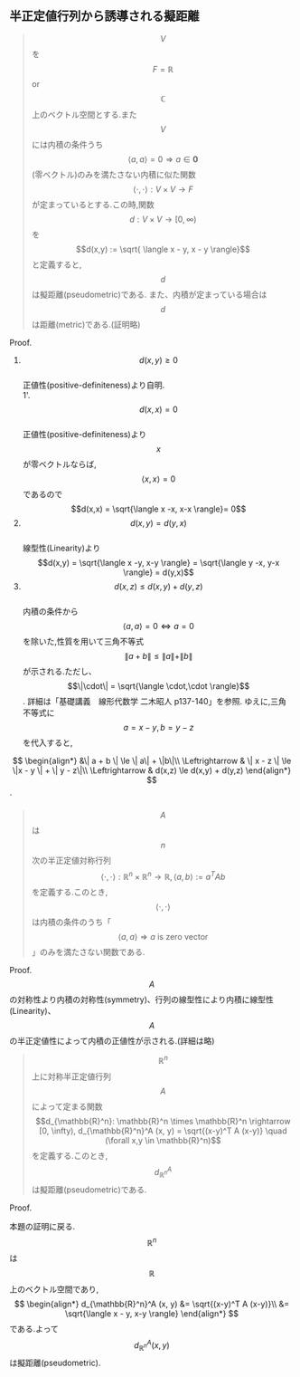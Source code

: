 ## 半正定値行列から誘導される擬距離

> $$V$$を$$F = \mathbb{R}$$ or $$\mathbb{C}$$上のベクトル空間とする.また$$V$$には内積の条件うち$$\langle a, a \rangle = 0 \Rightarrow a \in \mathbf{0}$$ (零ベクトル)のみを満たさない内積に似た関数$$\langle \cdot, \cdot \rangle : V \times V \rightarrow F$$が定まっているとする.この時,関数$$d: V \times V \rightarrow [0, \infty )$$を$$d(x,y) := \sqrt{ \langle x - y, x - y \rangle}$$と定義すると,$$d$$は擬距離(pseudometric)である.
> また、内積が定まっている場合は$$d$$は距離(metric)である.(証明略)

Proof.  

1. $$d(x,y) \ge 0$$  
   正値性(positive-definiteness)より自明.  
   1'. $$d(x,x) = 0$$  
   正値性(positive-definiteness)より$$x$$が零ベクトルならば,$$\langle x, x \rangle = 0$$であるので$$d(x,x) = \sqrt{\langle x -x, x-x \rangle}= 0$$  
2. $$d(x, y) = d(y,x)$$  
   線型性(Linearity)より
   $$d(x,y) = \sqrt{\langle x -y, x-y \rangle} = \sqrt{\langle y -x, y-x \rangle} = d(y,x)$$  
3. $$d(x, z) \le d(x,y) + d(y,z)$$  
   内積の条件から$$\langle a, a \rangle = 0 \Leftrightarrow a = 0$$を除いた,性質を用いて三角不等式$$\| a + b \| \le \| a\| + \|b\|$$が示される.ただし、$$\|\cdot\| = \sqrt{\langle \cdot,\cdot \rangle}$$.
   詳細は「基礎講義　線形代数学 二木昭人 p137-140」を参照.
   ゆえに,三角不等式に$$a = x - y, b = y-z$$を代入すると,

$$
\begin{align*}
		&\| a + b \| \le \| a\| + \|b\|\\
	\Leftrightarrow & \| x - z \|  \le \|x - y \| + \| y - z\|\\
	\Leftrightarrow & d(x,z) \le d(x,y) + d(y,z)
\end{align*}
$$

`

>$$A$$は$$n$$次の半正定値対称行列
>$$\langle \cdot, \cdot \rangle :\mathbb{R}^n \times \mathbb{R}^n \rightarrow \mathbb{R}, \langle a, b \rangle := a^T A b$$を定義する.このとき,$$\langle \cdot, \cdot \rangle$$は内積の条件のうち「$$\langle a, a \rangle \Rightarrow a \text{ is zero vector}$$」のみを満たさない関数である.

Proof.
$$A$$の対称性より内積の対称性(symmetry)、行列の線型性により内積に線型性(Linearity)、$$A$$の半正定値性によって内積の正値性が示される.(詳細は略)



> $$\mathbb{R}^n$$上に対称半正定値行列$$A$$によって定まる関数$$d_{\mathbb{R}^n}: \mathbb{R}^n \times \mathbb{R}^n \rightarrow [0, \infty), d_{\mathbb{R}^n}^A (x, y) = \sqrt{(x-y)^T A (x-y)} \quad (\forall x,y \in \mathbb{R}^n)$$を定義する.このとき,$$d_{\mathbb{R}^n}^A$$は擬距離(pseudometric)である.

Proof.



本題の証明に戻る.
$$\mathbb{R}^n$$は$$\mathbb{R}$$上のベクトル空間であり,
$$
\begin{align*}
	d_{\mathbb{R}^n}^A (x, y) &= \sqrt{(x-y)^T A (x-y)}\\
		&= \sqrt{\langle x - y, x-y \rangle}
\end{align*}
$$
である.よって$$d_{\mathbb{R}^n}^A (x, y)$$は擬距離(pseudometric).

